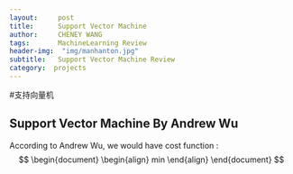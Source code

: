 ```yaml
---
layout:     post
title:      Support Vector Machine
author:     CHENEY WANG
tags: 		MachineLearning Review
header-img:  "img/manhanton.jpg"
subtitle:  	Support Vector Machine Review
category:  projects
---
```

<!-- Start Writing Below in Markdown -->

#支持向量机
<br >
## Support Vector Machine By Andrew Wu
According to Andrew Wu, we would have cost function :
$$
\begin{document}
\begin{align}
min 
\end{align}
\end{document}
$$